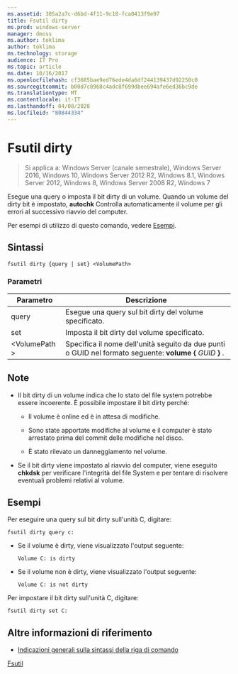 ```yaml
---
ms.assetid: 385a2a7c-d6bd-4f11-9c18-fca0413f9e97
title: Fsutil dirty
ms.prod: windows-server
manager: dmoss
ms.author: toklima
author: toklima
ms.technology: storage
audience: IT Pro
ms.topic: article
ms.date: 10/16/2017
ms.openlocfilehash: cf3685bae9ed76ede4da6df244139437d92250c0
ms.sourcegitcommit: b00d7c8968c4adc8f699dbee694afe6ed36bc9de
ms.translationtype: MT
ms.contentlocale: it-IT
ms.lasthandoff: 04/08/2020
ms.locfileid: "80844334"
---
```

# <a name="fsutil-dirty"></a>Fsutil dirty
>Si applica a: Windows Server (canale semestrale), Windows Server 2016, Windows 10, Windows Server 2012 R2, Windows 8.1, Windows Server 2012, Windows 8, Windows Server 2008 R2, Windows 7

Esegue una query o imposta il bit dirty di un volume. Quando un volume del dirty bit è impostato, **autochk** Controlla automaticamente il volume per gli errori al successivo riavvio del computer.

Per esempi di utilizzo di questo comando, vedere [Esempi](#BKMK_examples).

## <a name="syntax"></a>Sintassi

```
fsutil dirty {query | set} <VolumePath>
```

### <a name="parameters"></a>Parametri

|   Parametro   |                                                 Descrizione                                                  |
|---------------|--------------------------------------------------------------------------------------------------------------|
|     query     |                                  Esegue una query sul bit dirty del volume specificato.                                   |
|      set      |                                    Imposta il bit dirty del volume specificato.                                    |
| \<VolumePath > | Specifica il nome dell'unità seguito da due punti o GUID nel formato seguente: **volume {** <em>GUID</em> **}** . |

## <a name="remarks"></a>Note

-   Il bit dirty di un volume indica che lo stato del file system potrebbe essere incoerente. È possibile impostare il bit dirty perché:

    -   Il volume è online ed è in attesa di modifiche.

    -   Sono state apportate modifiche al volume e il computer è stato arrestato prima del commit delle modifiche nel disco.

    -   È stato rilevato un danneggiamento nel volume.

-   Se il bit dirty viene impostato al riavvio del computer, viene eseguito **chkdsk** per verificare l'integrità del file System e per tentare di risolvere eventuali problemi relativi al volume.

## <a name="examples"></a><a name="BKMK_examples"></a>Esempi
Per eseguire una query sul bit dirty sull'unità C, digitare:

```
fsutil dirty query c:
```

-   Se il volume è dirty, viene visualizzato l'output seguente:

    `Volume C: is dirty`

-   Se il volume non è dirty, viene visualizzato l'output seguente:

    `Volume C: is not dirty`

Per impostare il bit dirty sull'unità C, digitare:

```
fsutil dirty set C:
```

## <a name="additional-references"></a>Altre informazioni di riferimento
- [Indicazioni generali sulla sintassi della riga di comando](command-line-syntax-key.md)

[Fsutil](Fsutil.md)



